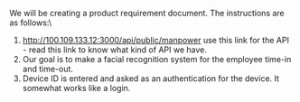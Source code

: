  We will be creating a product requirement document. The instructions are as follows:\
  1. http://100.109.133.12:3000/api/public/manpower use this link for the API - read this link to know what kind of API
  we have.
  2. Our goal is to make a facial recognition system for the employee time-in and time-out.
  3. Device ID is entered and asked as an authentication for the device. It somewhat works like a login.
